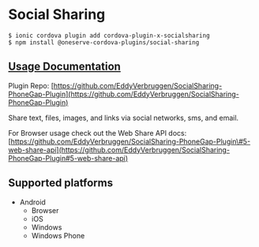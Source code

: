 # Social Sharing

```text
$ ionic cordova plugin add cordova-plugin-x-socialsharing
$ npm install @oneserve-cordova-plugins/social-sharing
```

## [Usage Documentation](https://oneserve.gitbook.io/oneserve-cordova-plugins/plugins/social-sharing/)

Plugin Repo: [https://github.com/EddyVerbruggen/SocialSharing-PhoneGap-Plugin](https://github.com/EddyVerbruggen/SocialSharing-PhoneGap-Plugin)

Share text, files, images, and links via social networks, sms, and email.

For Browser usage check out the Web Share API docs: [https://github.com/EddyVerbruggen/SocialSharing-PhoneGap-Plugin\#5-web-share-api](https://github.com/EddyVerbruggen/SocialSharing-PhoneGap-Plugin#5-web-share-api)

## Supported platforms

* Android
  * Browser
  * iOS
  * Windows
  * Windows Phone

